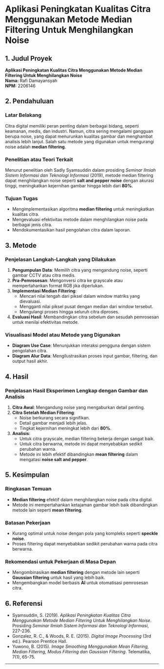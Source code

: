 # Aplikasi Peningkatan Kualitas Citra Menggunakan Metode Median Filtering Untuk Menghilangkan Noise

## 1. Judul Proyek
**Aplikasi Peningkatan Kualitas Citra Menggunakan Metode Median Filtering Untuk Menghilangkan Noise**  
**Nama:** Rafi Damayansyah  
**NPM:** 2206146

## 2. Pendahuluan

### Latar Belakang
Citra digital memiliki peran penting dalam berbagai bidang, seperti keamanan, medis, dan industri. Namun, citra sering mengalami gangguan berupa noise, yang dapat menurunkan kualitas gambar dan menghambat analisis lebih lanjut. Salah satu metode yang digunakan untuk mengurangi noise adalah **median filtering**.

### Penelitian atau Teori Terkait
Menurut penelitian oleh Sadly Syamsuddin dalam prosiding *Seminar Ilmiah Sistem Informasi dan Teknologi Informasi* (2019), metode median filtering dapat menghilangkan noise seperti **salt and pepper noise** dengan akurasi tinggi, meningkatkan kejernihan gambar hingga lebih dari **80%**.

### Tujuan Tugas
- Mengimplementasikan algoritma **median filtering** untuk meningkatkan kualitas citra.
- Mengevaluasi efektivitas metode dalam menghilangkan noise pada berbagai jenis citra.
- Mendokumentasikan hasil pengolahan citra dalam laporan.

## 3. Metode

### Penjelasan Langkah-Langkah yang Dilakukan
1. **Pengumpulan Data**: Memilih citra yang mengandung noise, seperti gambar CCTV atau citra medis.
2. **Pra-Pemrosesan**: Mengonversi citra ke grayscale atau mempertahankan format RGB jika diperlukan.
3. **Implementasi Median Filtering**:
   - Mencari nilai tengah dari piksel dalam window matriks yang dievaluasi.
   - Mengganti nilai piksel pusat dengan median dari window tersebut.
   - Mengulangi proses hingga seluruh citra diproses.
4. **Evaluasi Hasil**: Membandingkan citra sebelum dan sesudah pemrosesan untuk menilai efektivitas metode.

### Visualisasi Model atau Metode yang Digunakan
- **Diagram Use Case**: Menunjukkan interaksi pengguna dengan sistem pengolahan citra.
- **Diagram Alur Data**: Mengilustrasikan proses input gambar, filtering, dan output hasil akhir.

## 4. Hasil

### Penjelasan Hasil Eksperimen Lengkap dengan Gambar dan Analisis
1. **Citra Awal**: Mengandung noise yang mengaburkan detail penting.
2. **Citra Setelah Median Filtering**:
   - Noise berkurang secara signifikan.
   - Detail gambar menjadi lebih jelas.
   - Tingkat kejernihan meningkat lebih dari **80%**.
3. **Analisis**:
   - Untuk citra grayscale, median filtering bekerja dengan sangat baik.
   - Untuk citra berwarna, metode ini dapat menyebabkan sedikit perubahan warna.
   - Metode ini lebih efektif dibandingkan **mean filtering** dalam mengatasi **noise salt and pepper**.

## 5. Kesimpulan

### Ringkasan Temuan
- **Median filtering** efektif dalam menghilangkan noise pada citra digital.
- Metode ini mempertahankan ketajaman gambar lebih baik dibandingkan metode lain seperti **mean filtering**.

### Batasan Pekerjaan
- Kurang optimal untuk noise dengan pola yang kompleks seperti **speckle noise**.
- Proses filtering dapat menyebabkan sedikit perubahan warna pada citra berwarna.

### Rekomendasi untuk Pekerjaan di Masa Depan
- Mengombinasikan **median filtering** dengan metode lain seperti **Gaussian filtering** untuk hasil yang lebih baik.
- Mengembangkan model berbasis **AI** untuk otomatisasi pemrosesan citra.

## 6. Referensi
- Syamsuddin, S. (2019). *Aplikasi Peningkatan Kualitas Citra Menggunakan Metode Median Filtering Untuk Menghilangkan Noise*. Prosiding *Seminar Ilmiah Sistem Informasi dan Teknologi Informasi*, 227-236.
- Gonzalez, R. C., & Woods, R. E. (2015). *Digital Image Processing* (3rd ed.). Pearson Prentice Hall.
- Yuwono, B. (2015). *Image Smoothing Menggunakan Mean Filtering, Median Filtering, Modus Filtering dan Gaussian Filtering*. Telematika, 7(1), 65-75.

---

